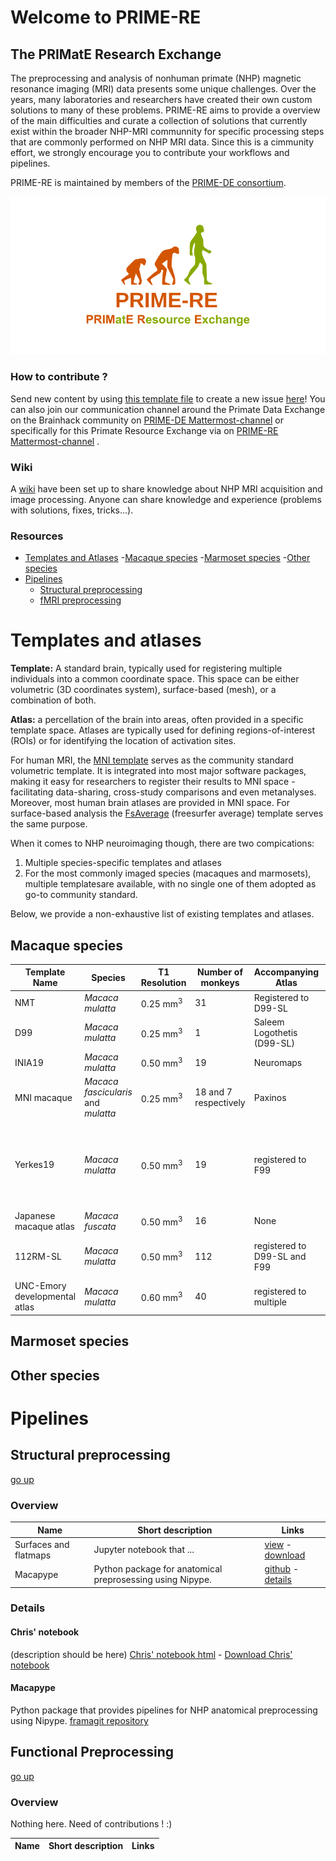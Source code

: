 # Welcome to PRIME-RE
## The PRIMatE Research Exchange

The preprocessing and analysis of nonhuman primate (NHP) magnetic resonance imaging (MRI) data presents some unique challenges. Over the years, many laboratories and researchers have created their own custom solutions to many of these problems. PRIME-RE aims to provide a overview of the main difficulties and curate a collection of solutions that currently exist within the broader NHP-MRI communnity for specific processing steps that are commonly performed on NHP MRI data. Since this is a cimmunity effort, we strongly encourage you to contribute your workflows and pipelines. 

PRIME-RE is maintained by members of the [PRIME-DE consortium](http://fcon_1000.projects.nitrc.org/indi/indiPRIME.html). 

![logo](images/social_preview_image.png)

### How to contribute ?
Send new content by using [this template file](New_Resource_Template.md) to create a new issue [here](https://github.com/PRIME-RE/prime-re.github.io/issues)! You can also join our communication channel around the Primate Data Exchange on the Brainhack community on [PRIME-DE Mattermost-channel](https://mattermost.brainhack.org/brainhack/channels/prime-de) or specifically for this Primate Resource Exchange via on [PRIME-RE Mattermost-channel](https://mattermost.brainhack.org/brainhack/channels/prime-re) .

### Wiki
A [wiki](https://github.com/PRIME-RE/prime-re.github.io/wiki/Structural-preprocessing) have been set up to share knowledge about NHP MRI acquisition and image processing. Anyone can share knowledge and experience (problems with solutions, fixes, tricks...).

<a name="summary"></a> 
### Resources
- [Templates and Atlases](#atlases)
    -[Macaque species](#macaque_atlases)
    -[Marmoset species](#marmoset_atlases)
    -[Other species](#other_atlases)
- [Pipelines](#pipelines)
    - [Structural preprocessing](#structpreproc)
    - [fMRI preprocessing](#funcpreproc)

<a name="atlases"></a>
# Templates and atlases
**Template:** A standard brain, typically used for registering multiple individuals into a common coordinate space. This space can be either volumetric (3D coordinates system), surface-based (mesh), or a combination of both.

**Atlas:** a percellation of the brain into areas, often provided in a specific template space. Atlases are typically used for defining regions-of-interest (ROIs) or for identifying the location of activation sites.

For human MRI, the [MNI template](http://www.bic.mni.mcgill.ca/ServicesAtlases/ICBM152NLin2009) serves as the community standard volumetric template. It is integrated into most major software packages, making it easy for researchers to register their results to MNI space - facilitating data-sharing, cross-study comparisons and even metanalyses. Moreover, most human brain atlases are provided in MNI space. For surface-based analysis the [FsAverage](https://surfer.nmr.mgh.harvard.edu/fswiki/FsAverage) (freesurfer average) template serves the same purpose.

When it comes to NHP neuroimaging though, there are two compications:
1. Multiple species-specific templates and atlases
2. For the most commonly imaged species (macaques and marmosets), multiple templatesare available, with no single one of them adopted as go-to community standard.

Below, we provide a non-exhaustive list of existing templates and atlases.

<a name="macaque_atlases"></a>
## Macaque species

| Template Name | Species | T1 Resolution | Number of monkeys | Accompanying Atlas | Volume format | Surface format | Links |
| --- | --- | --- | --- | --- | --- | --- | --- |
| NMT | _Macaca mulatta_ | 0.25 mm<sup>3</sup> | 31 | Registered to D99-SL | NIFTI | GIFTI | [reference](https://www.ncbi.nlm.nih.gov/pmc/articles/PMC5660669/) [download](https://github.com/jms290/NMT) |
| D99 | _Macaca mulatta_ | 0.25 mm<sup>3</sup> | 1 | Saleem Logothetis (D99-SL) | NIFTI | GIFTI | [reference](https://www.ncbi.nlm.nih.gov/pmc/articles/PMC6075609/) [download](https://afni.nimh.nih.gov/Macaque) |
| INIA19 | _Macaca mulatta_ | 0.50 mm<sup>3</sup> | 19 | Neuromaps | NIFTI | None | [reference](https://www.ncbi.nlm.nih.gov/pmc/articles/PMC3515865/) [download](https://www.nitrc.org/projects/inia19/https://www.nitrc.org/projects/inia19/) |
| MNI macaque | _Macaca fascicularis_ and _mulatta_ | 0.25 mm<sup>3</sup> | 18 and 7 respectively | Paxinos | MINC and NIFTI | None | [reference](https://www.ncbi.nlm.nih.gov/pubmed/21256229) - [download](http://www.bic.mni.mcgill.ca/ServicesAtlases/Macaque) |
| Yerkes19 | _Macaca mulatta_ | 0.50 mm<sup>3</sup> | 19 | registered to F99 | NIFTI and MGZ | GIFTI and MGZ | [reference 1](https://www.pnas.org/content/115/22/E5183) [reference 2](https://www.ncbi.nlm.nih.gov/pmc/articles/PMC3500860/) [download 1](https://balsa.wustl.edu/reference/show/976nz) [download 2](https://github.com/Washington-University/NHPPipelines) |
| Japanese macaque atlas| _Macaca fuscata_ | 0.50 mm<sup>3</sup> | 16 | None | ANALYZE | None | [reference](https://www.ncbi.nlm.nih.gov/pmc/articles/PMC3221050/) [download](https://brainatlas.brain.riken.jp/jm/modules/xoonips/listitem.php?index_id=9) |
| 112RM-SL | _Macaca mulatta_ | 0.50 mm<sup>3</sup> | 112 | registered to D99-SL and F99 | NIFTI | None | [reference](https://www.ncbi.nlm.nih.gov/pmc/articles/PMC2659879/) [download](http://brainmap.wisc.edu/pages) currently unavailable |
| UNC-Emory developmental atlas | _Macaca mulatta_ | 0.60 mm<sup>3</sup> | 40 | registered to multiple | NRRD | None | [reference](https://www.ncbi.nlm.nih.gov/pmc/articles/PMC5222830//) [download](https://www.nitrc.org/projects/macaque_atlas/) |

<a name="marmoset_atlases"></a>
## Marmoset species

<a name="other_atlases"></a>
## Other species

<a name="pipelines"></a> 
# Pipelines
<a name="structpreproc"></a> 
## Structural preprocessing
[go up](#summary)
### Overview

| Name | Short description | Links |
| --- | --- | --- |
| Surfaces and flatmaps | Jupyter notebook that ... | [view](structural_preprocessing/surfaces_and_flatmaps_notebook/Surfaces_and_Flatmaps.html) - [download](structural_preprocessing/surfaces_and_flatmaps_notebook/Surfaces_and_Flatmaps.ipynb) |
| Macapype | Python package for anatomical preprosessing using Nipype. | [github](https://framagit.org/mars-hackat2019/anat-mri-pipeline/macapype) - [details](https://github.com/PRIME-RE/prime-re.github.io/issues/7) |

### Details
#### Chris' notebook
(description should be here)
[Chris' notebook html](structural_preprocessing/surfaces_and_flatmaps_notebook/Surfaces_and_Flatmaps.html)  - [Download Chris' notebook](structural_preprocessing/surfaces_and_flatmaps_notebook/Surfaces_and_Flatmaps.ipynb)
#### Macapype
Python package that provides pipelines for NHP anatomical preprocessing using Nipype.
[framagit repository](https://framagit.org/mars-hackat2019/anat-mri-pipeline/macapype)


<a name="funcpreproc"></a>
## Functional Preprocessing
[go up](#summary)
### Overview
Nothing here. Need of contributions ! :)

| Name | Short description | Links |
| --- | --- | --- |

